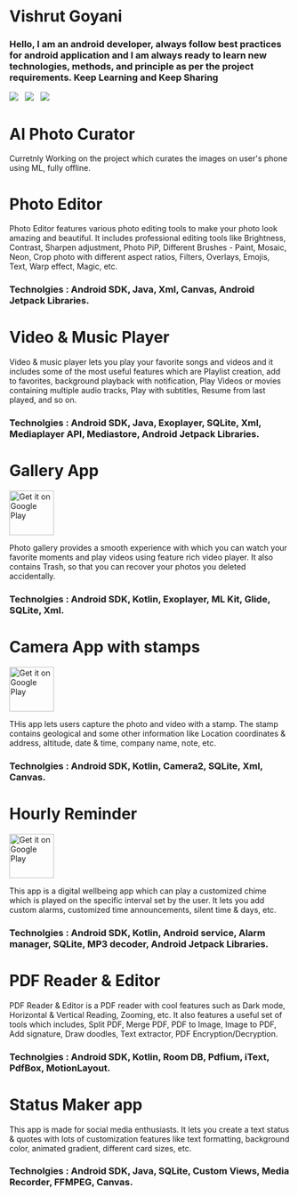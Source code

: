 # Vishrut Goyani

### Hello, I am an android developer, always follow best practices for android application and I am always ready to learn new technologies, methods, and principle as per the project requirements. Keep Learning and Keep Sharing

<a href="mailto:vishrut.goyani9@gmail.com"><img src="https://img.shields.io/badge/Email-vishrut-8056d5.svg?style=for-the-badge&logo=minutemailer&logoColor=white"></a>&nbsp;&nbsp;&nbsp;<a href="https://www.linkedin.com/in/vishrut-goyani-101970140/" target="_blank"><img src="https://img.shields.io/badge/linkedin-Vishrut-blue.svg?style=for-the-badge&logo=linkedin&logoColor=white" ></a>&nbsp;&nbsp;&nbsp;<a href="https://www.instagram.com/vishrut.goyani3/" target="_blank"><img src="https://img.shields.io/badge/instagram-vishrut.goyani3-red.svg?style=for-the-badge&logo=instagram&logoColor=white"></a>


# AI Photo Curator
Curretnly Working on the project which curates the images on user's phone using ML, fully offline.



# Photo Editor

Photo Editor features various photo editing tools to make your photo look amazing and beautiful.
It includes professional editing tools like Brightness, Contrast, Sharpen adjustment, Photo PiP, Different Brushes - Paint, Mosaic, Neon, Crop photo with different aspect ratios, Filters, Overlays, Emojis, Text, Warp effect, Magic, etc.

### Technolgies : Android SDK, Java, Xml, Canvas, Android Jetpack Libraries.



# Video & Music Player

Video & music player lets you play your favorite songs and videos and it includes some of the most useful features which are Playlist creation, add to favorites, background playback with notification, Play Videos or movies containing multiple audio tracks, Play with subtitles, Resume from last played, and so on.

### Technolgies : Android SDK, Java, Exoplayer, SQLite, Xml, Mediaplayer API, Mediastore, Android Jetpack Libraries.



# Gallery App

<a href='https://play.google.com/store/apps/details?id=com.gallery.photoalbum&hl=en_IN&gl=US'><img alt='Get it on Google Play' src='https://play.google.com/intl/en_us/badges/images/generic/en_badge_web_generic.png' height='80px'/></a>

Photo gallery provides a smooth experience with which you can watch your favorite moments and play videos using feature rich video player. 
It also contains Trash, so that you can recover your photos you deleted accidentally.

### Technolgies : Android SDK, Kotlin, Exoplayer, ML Kit, Glide, SQLite, Xml.



# Camera App with stamps

<a href='https://play.google.com/store/apps/details?id=com.proofcam.datetimelocationproof&hl=en_IN&gl=US'><img alt='Get it on Google Play' src='https://play.google.com/intl/en_us/badges/images/generic/en_badge_web_generic.png' height='80px'/></a>

THis app lets users capture the photo and video with a stamp.
The stamp contains geological and some other information like Location coordinates & address, altitude, date & time, company name, note, etc.

### Technolgies : Android SDK, Kotlin, Camera2, SQLite, Xml, Canvas.



# Hourly Reminder

<a href='https://play.google.com/store/apps/details?id=com.hourlychime.easytimereminder&hl=en_IN&gl=US'><img alt='Get it on Google Play' src='https://play.google.com/intl/en_us/badges/images/generic/en_badge_web_generic.png' height='80px'/></a>

This app is a digital wellbeing app which can play a customized chime which is played on the specific interval set by the user.
It lets you add custom alarms, customized time announcements, silent time & days, etc.

### Technolgies : Android SDK, Kotlin, Android service, Alarm manager, SQLite, MP3 decoder, Android Jetpack Libraries.



# PDF Reader & Editor

PDF Reader & Editor is a PDF reader with cool features such as Dark mode, Horizontal & Vertical Reading, Zooming, etc.
It also features a useful set of tools which includes, Split PDF, Merge PDF, PDF to Image, Image to PDF, Add signature, Draw doodles, Text extractor, PDF Encryption/Decryption.

### Technolgies : Android SDK, Kotlin, Room DB, Pdfium, iText, PdfBox, MotionLayout.



# Status Maker app

This app is made for social media enthusiasts.
It lets you create a text status & quotes with lots of customization features like text formatting, background color, animated gradient, different card sizes, etc.

### Technolgies : Android SDK, Java, SQLite, Custom Views, Media Recorder, FFMPEG, Canvas.
